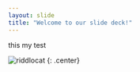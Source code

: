 ```yaml
---
layout: slide
title: "Welcome to our slide deck!"
---
```


this my test

![riddlocat](https://octodex.github.com/images/riddlocat.png)
{: .center}

